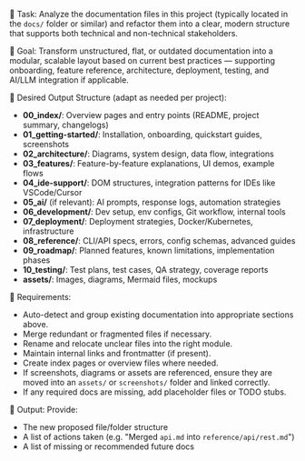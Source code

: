 🧠 Task:
Analyze the documentation files in this project (typically located in the `docs/` folder or similar) and refactor them into a clear, modern structure that supports both technical and non-technical stakeholders.

🎯 Goal:
Transform unstructured, flat, or outdated documentation into a modular, scalable layout based on current best practices — supporting onboarding, feature reference, architecture, deployment, testing, and AI/LLM integration if applicable.

📁 Desired Output Structure (adapt as needed per project):

- **00_index/**: Overview pages and entry points (README, project summary, changelogs)
- **01_getting-started/**: Installation, onboarding, quickstart guides, screenshots
- **02_architecture/**: Diagrams, system design, data flow, integrations
- **03_features/**: Feature-by-feature explanations, UI demos, example flows
- **04_ide-support/**: DOM structures, integration patterns for IDEs like VSCode/Cursor
- **05_ai/** (if relevant): AI prompts, response logs, automation strategies
- **06_development/**: Dev setup, env configs, Git workflow, internal tools
- **07_deployment/**: Deployment strategies, Docker/Kubernetes, infrastructure
- **08_reference/**: CLI/API specs, errors, config schemas, advanced guides
- **09_roadmap/**: Planned features, known limitations, implementation phases
- **10_testing/**: Test plans, test cases, QA strategy, coverage reports
- **assets/**: Images, diagrams, Mermaid files, mockups

📌 Requirements:
- Auto-detect and group existing documentation into appropriate sections above.
- Merge redundant or fragmented files if necessary.
- Rename and relocate unclear files into the right module.
- Maintain internal links and frontmatter (if present).
- Create index pages or overview files where needed.
- If screenshots, diagrams or assets are referenced, ensure they are moved into an `assets/` or `screenshots/` folder and linked correctly.
- If any required docs are missing, add placeholder files or TODO stubs.

🔄 Output:
Provide:
- The new proposed file/folder structure
- A list of actions taken (e.g. "Merged `api.md` into `reference/api/rest.md`")
- A list of missing or recommended future docs

